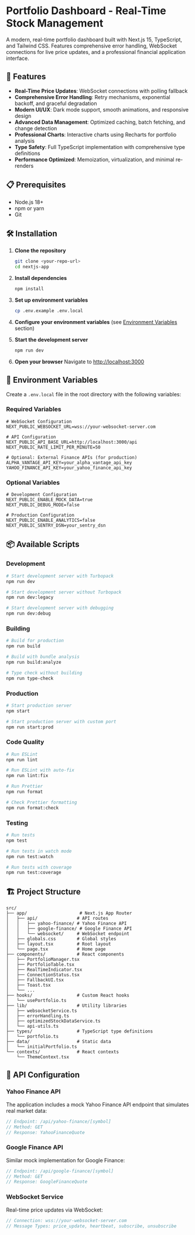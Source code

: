# Portfolio Dashboard - Real-Time Stock Management

A modern, real-time portfolio dashboard built with Next.js 15, TypeScript, and Tailwind CSS. Features comprehensive error handling, WebSocket connections for live price updates, and a professional financial application interface.

## 🚀 Features

- **Real-Time Price Updates**: WebSocket connections with polling fallback
- **Comprehensive Error Handling**: Retry mechanisms, exponential backoff, and graceful degradation
- **Modern UI/UX**: Dark mode support, smooth animations, and responsive design
- **Advanced Data Management**: Optimized caching, batch fetching, and change detection
- **Professional Charts**: Interactive charts using Recharts for portfolio analysis
- **Type Safety**: Full TypeScript implementation with comprehensive type definitions
- **Performance Optimized**: Memoization, virtualization, and minimal re-renders

## 📋 Prerequisites

- Node.js 18+ 
- npm or yarn
- Git

## 🛠️ Installation

1. **Clone the repository**
   ```bash
   git clone <your-repo-url>
   cd nextjs-app
   ```

2. **Install dependencies**
   ```bash
   npm install
   ```

3. **Set up environment variables**
   ```bash
   cp .env.example .env.local
   ```

4. **Configure your environment variables** (see [Environment Variables](#environment-variables) section)

5. **Start the development server**
   ```bash
   npm run dev
   ```

6. **Open your browser**
   Navigate to [http://localhost:3000](http://localhost:3000)

## 🔧 Environment Variables

Create a `.env.local` file in the root directory with the following variables:

### Required Variables
```env
# WebSocket Configuration
NEXT_PUBLIC_WEBSOCKET_URL=wss://your-websocket-server.com

# API Configuration
NEXT_PUBLIC_API_BASE_URL=http://localhost:3000/api
NEXT_PUBLIC_RATE_LIMIT_PER_MINUTE=50

# Optional: External Finance APIs (for production)
ALPHA_VANTAGE_API_KEY=your_alpha_vantage_api_key
YAHOO_FINANCE_API_KEY=your_yahoo_finance_api_key
```

### Optional Variables
```env
# Development Configuration
NEXT_PUBLIC_ENABLE_MOCK_DATA=true
NEXT_PUBLIC_DEBUG_MODE=false

# Production Configuration
NEXT_PUBLIC_ENABLE_ANALYTICS=false
NEXT_PUBLIC_SENTRY_DSN=your_sentry_dsn
```

## 📦 Available Scripts

### Development
```bash
# Start development server with Turbopack
npm run dev

# Start development server without Turbopack
npm run dev:legacy

# Start development server with debugging
npm run dev:debug
```

### Building
```bash
# Build for production
npm run build

# Build with bundle analysis
npm run build:analyze

# Type check without building
npm run type-check
```

### Production
```bash
# Start production server
npm start

# Start production server with custom port
npm run start:prod
```

### Code Quality
```bash
# Run ESLint
npm run lint

# Run ESLint with auto-fix
npm run lint:fix

# Run Prettier
npm run format

# Check Prettier formatting
npm run format:check
```

### Testing
```bash
# Run tests
npm test

# Run tests in watch mode
npm run test:watch

# Run tests with coverage
npm run test:coverage
```

## 🏗️ Project Structure

```
src/
├── app/                    # Next.js App Router
│   ├── api/               # API routes
│   │   ├── yahoo-finance/ # Yahoo Finance API
│   │   ├── google-finance/ # Google Finance API
│   │   └── websocket/     # WebSocket endpoint
│   ├── globals.css        # Global styles
│   ├── layout.tsx         # Root layout
│   └── page.tsx           # Home page
├── components/            # React components
│   ├── PortfolioManager.tsx
│   ├── PortfolioTable.tsx
│   ├── RealTimeIndicator.tsx
│   ├── ConnectionStatus.tsx
│   ├── FallbackUI.tsx
│   ├── Toast.tsx
│   └── ...
├── hooks/                 # Custom React hooks
│   └── usePortfolio.ts
├── lib/                   # Utility libraries
│   ├── websocketService.ts
│   ├── errorHandling.ts
│   ├── optimizedStockDataService.ts
│   └── api-utils.ts
├── types/                 # TypeScript type definitions
│   └── portfolio.ts
├── data/                  # Static data
│   └── initialPortfolio.ts
└── contexts/              # React contexts
    └── ThemeContext.tsx
```

## 🔌 API Configuration

### Yahoo Finance API
The application includes a mock Yahoo Finance API endpoint that simulates real market data:

```typescript
// Endpoint: /api/yahoo-finance/[symbol]
// Method: GET
// Response: YahooFinanceQuote
```

### Google Finance API
Similar mock implementation for Google Finance:

```typescript
// Endpoint: /api/google-finance/[symbol]
// Method: GET
// Response: GoogleFinanceQuote
```

### WebSocket Service
Real-time price updates via WebSocket:

```typescript
// Connection: wss://your-websocket-server.com
// Message Types: price_update, heartbeat, subscribe, unsubscribe
```





